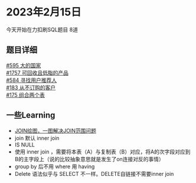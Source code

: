 # 2023年2月15日

今天开始在力扣刷SQL题目 8道

## 题目详细
[#595 大的国家](https://leetcode.cn/problems/big-countries/)  
[#1757 可回收且低脂的产品](https://leetcode.cn/problems/recyclable-and-low-fat-products/)  
[#584 寻找用户推荐人](https://leetcode.cn/problems/find-customer-referee/)  
[#183 从不订购的客户](https://leetcode.cn/problems/customers-who-never-order/)  
[#175 组合两个表](https://leetcode.cn/problems/combine-two-tables/)  

## 一些Learning
- [JOIN绘图，一图解决JOIN范围问题](https://leetcode.cn/problems/combine-two-tables/solution/tu-jie-sqlmian-shi-ti-duo-biao-ru-he-cha-xun-by-ho/)
- join 默认 inner join
- IS NULL
- 使用 inner join ，需要将本表（A）与复制表（B）对应，将A的次字段对应到B的主字段上（说的比较抽象意思就是发生了on连接对反的事情）
- group by 后不用 where 用 having
- Delete 语法似乎与 SELECT 不一样。DELETE自链接不需要inner join 